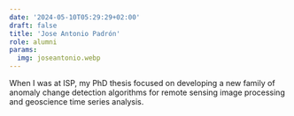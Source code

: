 ```yaml
---
date: '2024-05-10T05:29:29+02:00'
draft: false
title: 'Jose Antonio Padrón'
role: alumni
params:
  img: joseantonio.webp
---
```


When I was at ISP, my PhD thesis focused on developing a new family of anomaly change detection algorithms for remote sensing image processing and geoscience time series analysis.
